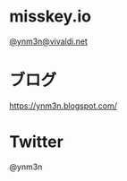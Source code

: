 # misskey.io
[@ynm3n@vivaldi.net](https://misskey.io/@ynm3n)

# ブログ
https://ynm3n.blogspot.com/

# Twitter
@ynm3n
